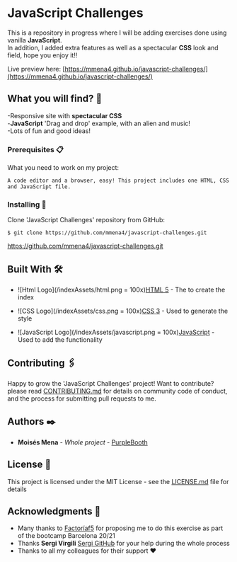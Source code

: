
# JavaScript Challenges

This is a repository in progress where I will be adding exercises done using vanilla **JavaScript**. <br>
In addition, I added extra features as well as a spectacular **CSS** look and field, hope you enjoy it!!

Live preview here: [https://mmena4.github.io/javascript-challenges/](https://mmena4.github.io/javascript-challenges/)

## What you will find? 🚀

-Responsive site with **spectacular CSS**<br>
-**JavaScript** 'Drag and drop' example, with an alien and music!<br>
-Lots of fun and good ideas! 


### Prerequisites 📋

What you need to work on my project:

```
A code editor and a browser, easy! This project includes one HTML, CSS and JavaScript file.
```

### Installing 🔧

Clone 'JavaScript Challenges' repository from GitHub:
```
$ git clone https://github.com/mmena4/javascript-challenges.git
```
https://github.com/mmena4/javascript-challenges.git
## Built With 🛠️

* ![Html Logo](/indexAssets/html.png = 100x)[HTML 5](https://developer.mozilla.org/en-US/docs/Web/Guide/HTML/HTML5) - The to create the index

* ![CSS Logo](/indexAssets/css.png = 100x)[CSS 3](https://developer.mozilla.org/en-US/docs/Web/CSS) - Used to generate the style

* ![JavaScript Logo](/indexAssets/javascript.png = 100x)[JavaScript](https://developer.mozilla.org/en-US/docs/Web/JavaScript) - Used to add the functionality

## Contributing 🖇️

Happy to grow the 'JavaScript Challenges' project! Want to contribute? please read [CONTRIBUTING.md](https://gist.github.com/PurpleBooth/b24679402957c63ec426) for details on community code of conduct, and the process for submitting pull requests to me.

## Authors ✒️

* **Moisés Mena** - *Whole project* - [PurpleBooth](https://github.com/mmena4)


## License 📄

This project is licensed under the MIT License - see the [LICENSE.md](LICENSE.md) file for details

## Acknowledgments 🎁

* Many thanks to [Factoríaf5](http://www.rompemosloscodigos.org/) for proposing me to do this exercise as part of the bootcamp Barcelona 20/21
* Thanks **Sergi Virgili** [Sergi GitHub](https://github.com/Sergi-Virgili) for your help during the whole process
* Thanks to all my colleagues for their support ❤️
